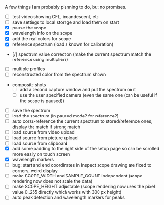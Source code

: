 A few things I am probably planning to do, but no promises.

  - [ ] test video showing CFL, incandescent, etc
  - [ ] save settings to local storage and load them on start
  - [x] pause the scope
  - [x] wavelength info on the scope
  - [x] add the real colors for scope
  - [x] reference spectrum (load a known for calibration)
  - [/] spectrum value correction (make the current spectrum match the reference using multipliers)
  - [ ] multiple profiles
  - [ ] reconstructed color from the spectrum shown
  - composite shots
    - [ ] add a second capture window and put the spectrum on it
    - [ ] use the user specified camera (even the same one (can be useful if the scope is paused))
  - [ ] save the spectrum
  - [ ] load the spectrum (in paused mode? for reference?)
  - [ ] auto corss-reference the current spectrum to stored/reference ones, display the match if strong match
  - [ ] load source from video upload
  - [ ] load source from picture upload
  - [ ] load source from clipboard
  - [x] add some padding to the right side of the setup page so can be scrolled more easily on touch screen
  - [x] wavelength markers
  - [ ] bug: start and end coordinates in Inspect scope drawing are fixed to corners, weird display
  - [ ] make SCOPE_WIDTH and SAMPLE_COUNT independent (scope rendering now does not scale the data)
  - [ ] make SCOPE_HEIGHT adjustable (scope rendering now uses the pixel value 0..255 directly which works with 300 px height)
  - [ ] auto peak detection and wavelength markers for peaks
